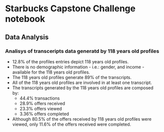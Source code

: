 # Starbucks Capstone Challenge notebook
## Data Analysis
### Analisys of transceripts data generatd by 118 years old profiles
* 12.8% of the profiles entries depict 118 years old profiles.
* There is no demographic information - i.e.: gender, and income - available for the 118 years old profiles.
* The 118 years old profiles generate 89% of the transcripts. 
* All of the 118 years old profiles are involved in at least one transcript.
* The transcripts generated by the 118 years old profiles are composed by:
    * 44.4% transactions
    * 28.9% offers received
    * 23.3% offers viewed
    * 3.36% offers completed
* Although 80.5% of the offers received by 118 years old profiles were viewed, only 11.6% of the offers received were completed.